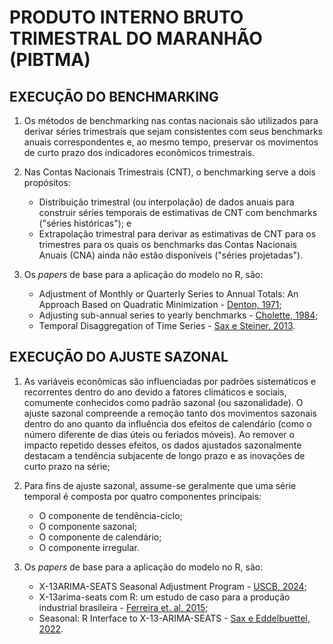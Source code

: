 # PRODUTO INTERNO BRUTO TRIMESTRAL DO MARANHÃO (PIBTMA)

## EXECUÇÃO DO BENCHMARKING

1. Os métodos de benchmarking nas contas nacionais são utilizados para derivar séries trimestrais que sejam consistentes com seus benchmarks anuais correspondentes e, ao mesmo tempo, preservar os movimentos de curto prazo dos indicadores econômicos trimestrais.

2. Nas Contas Nacionais Trimestrais (CNT), o benchmarking serve a dois propósitos:
   * Distribuição trimestral (ou interpolação) de dados anuais para construir séries temporais de estimativas de CNT com benchmarks ("séries históricas"); e
   * Extrapolação trimestral para derivar as estimativas de CNT para os trimestres para os quais os benchmarks das Contas Nacionais Anuais (CNA) ainda não estão disponíveis ("séries projetadas").

3. Os *papers* de base para a aplicação do modelo no R, são:
   * Adjustment of Monthly or Quarterly Series to Annual Totals: An Approach Based on Quadratic Minimization - [Denton, 1971](https://www.jstor.org/stable/2284856);
   * Adjusting sub-annual series to yearly benchmarks - [Cholette, 1984](https://www150.statcan.gc.ca/n1/en/pub/12-001-x/1984001/article/14348-eng.pdf?st=QABqgdwE);
   * Temporal Disaggregation of Time Series - [Sax e Steiner, 2013](https://cran.r-project.org/web/packages/tempdisagg/index.html).

## EXECUÇÃO DO AJUSTE SAZONAL

1. As variáveis econômicas são influenciadas por padrões sistemáticos e recorrentes dentro do ano devido a fatores climáticos e sociais, comumente conhecidos como padrão sazonal (ou sazonalidade). O ajuste sazonal compreende a remoção tanto dos movimentos sazonais dentro do ano quanto da influência dos efeitos de calendário (como o número diferente de dias úteis ou feriados móveis). Ao remover o impacto repetido desses efeitos, os dados ajustados sazonalmente destacam a tendência subjacente de longo prazo e as inovações de curto prazo na série;
2. Para fins de ajuste sazonal, assume-se geralmente que uma série temporal é composta por quatro componentes principais:
   * O componente de tendência-ciclo;
   * O componente sazonal;
   * O componente de calendário;
   * O componente irregular.

3. Os *papers* de base para a aplicação do modelo no R, são:
   * X-13ARIMA-SEATS Seasonal Adjustment Program - [USCB, 2024](https://www.census.gov/data/software/x13as.X-13ARIMA-SEATS.html#list-tab-635278563);
   * X-13arima-seats com R: um estudo de caso para a produção industrial brasileira - [Ferreira et. al, 2015](https://repositorio.fgv.br/items/22cb8deb-0c68-48aa-9f3d-00c209adb0a2);
   * Seasonal: R Interface to X-13-ARIMA-SEATS - [Sax e Eddelbuettel, 2022](https://cran.r-project.org/web/packages/seasonal/index.html).

